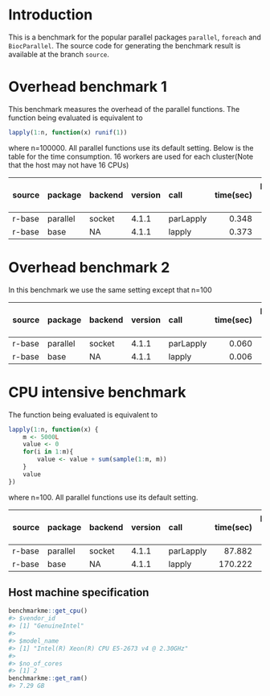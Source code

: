 
# Introduction
This is a benchmark for the popular parallel packages `parallel`, `foreach` and `BiocParallel`. The source code for generating the benchmark result is available at the branch `source`.


# Overhead benchmark 1
This benchmark measures the overhead of the parallel functions. The function being evaluated is equivalent to

```r
lapply(1:n, function(x) runif(1))
```
where n=100000. All parallel functions use its default setting. Below is the table for the time consumption. 16 workers are used for each cluster(Note that the host may not have 16 CPUs)

|source |package  |backend |version |call      | time(sec)| performance relative to baseline(%)|
|:------|:--------|:-------|:-------|:---------|---------:|-----------------------------------:|
|r-base |parallel |socket  |4.1.1   |parLapply |     0.348|                               100.0|
|r-base |base     |NA      |4.1.1   |lapply    |     0.373|                                93.3|

# Overhead benchmark 2
In this benchmark we use the same setting except that n=100

|source |package  |backend |version |call      | time(sec)| performance relative to baseline(%)|
|:------|:--------|:-------|:-------|:---------|---------:|-----------------------------------:|
|r-base |parallel |socket  |4.1.1   |parLapply |     0.060|                                 100|
|r-base |base     |NA      |4.1.1   |lapply    |     0.006|                                1000|


# CPU intensive benchmark
The function being evaluated is equivalent to

```r
lapply(1:n, function(x) {
    m <- 5000L
    value <- 0
    for(i in 1:m){
        value <- value + sum(sample(1:m, m))
    }
    value
})
```
where n=100. All parallel functions use its default setting.


|source |package  |backend |version |call      | time(sec)| performance relative to baseline(%)|
|:------|:--------|:-------|:-------|:---------|---------:|-----------------------------------:|
|r-base |parallel |socket  |4.1.1   |parLapply |    87.882|                              100.00|
|r-base |base     |NA      |4.1.1   |lapply    |   170.222|                               51.63|




## Host machine specification

```r
benchmarkme::get_cpu()
#> $vendor_id
#> [1] "GenuineIntel"
#> 
#> $model_name
#> [1] "Intel(R) Xeon(R) CPU E5-2673 v4 @ 2.30GHz"
#> 
#> $no_of_cores
#> [1] 2
benchmarkme::get_ram()
#> 7.29 GB
```


